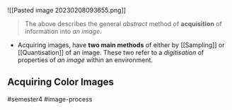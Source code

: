 ![[Pasted image 20230208093655.png]]
> The above describes the general *abstract* method of **acquisition** of information into *an image*.

- Acquiring images, have **two main methods** of either by [[Sampling]] or [[Quantisation]] of an image. These two refer to a *digitisation* of properties of *an image* within an environment.

## Acquiring Color Images


#semester4 #image-process 

